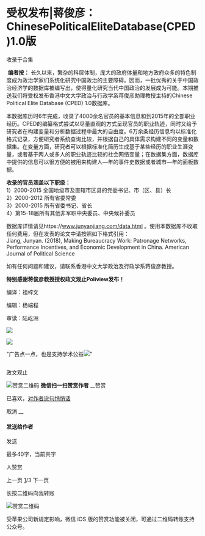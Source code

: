 # 受权发布|蒋俊彦：ChinesePoliticalEliteDatabase(CPED)1.0版


收录于合集

‍‍‍‍‍ **编者按：**
长久以来，繁杂的科层体制，庞大的政府体量和地方政府众多的特色制度成为政治学家们系统化研究中国政治的主要障碍。因而，一批优秀的关于中国政治经济学的数据库被编写出，使得量化研究当代中国政治的发展成为可能。本期推送我们将受权发布香港中文大学政治与行政学系蒋俊彦助理教授主持的Chinese
Political Elite Database (CPED) 1.0数据库。

  

本数据库历时6年完成，收录了4000余名官员的基本信息和到2015年的全部职业经历。CPED的编纂格式尝试以尽量直观的方式呈现官员的职业轨迹，同时又给予研究者在构建变量和分析数据过程中最大的自由度。6万余条经历信息均以标准化格式记录，方便研究者系统查询比较，并根据自己的具体需求构建不同的变量和数据集。在变量方面，研究者可以根据标准化简历生成基于某些经历的职业生涯变量，或者基于两人或多人的职业轨迹比较的社会网络变量；在数据集方面，数据库中提供的信息可以很方便的被用来构建人—年的事件史数据或者城市—年的面板数据。

  
 **收录的官员涵盖以下职级：**  
1）2000-2015 全国地级市及直辖市区县的党委书记、市（区、县）长  
2）2000-2012 所有省委常委  
3）2000-2015 所有省委书记、省长  
4）第15-18届所有其他非军职中央委员、中央候补委员  
  
数据库详情请见https://www.junyanjiang.com/data.html 。使用本数据库不收取任何费用，但在发表的论文中请按照如下格式引用：  
Jiang, Junyan. (2018), Making Bureaucracy Work: Patronage Networks,
Performance Incentives, and Economic Development in China. American Journal of
Political Science  
  
如有任何问题和建议，请联系香港中文大学政治及行政学系蒋俊彦教授。

  

 **特别感谢蒋俊彦教授授权政文观止Poliview发布！**

  

编译：祖梓文

编辑：杨端程

审读：陆屹洲

  

![](/images/518/2.png)

![](/images/518/3.jpeg)

"广告点一点，也是支持学术公益![](/images/518/4.png)"

![]()

政文观止

![赞赏二维码]() **微信扫一扫赞赏作者** __赞赏

已喜欢，[对作者说句悄悄话](javascript:;)

取消 __

#### 发送给作者

发送

最多40字，当前共字

[](javascript:;) 人赞赏

上一页 [1](javascript:;)/3 下一页

长按二维码向我转账

![赞赏二维码]()

受苹果公司新规定影响，微信 iOS 版的赞赏功能被关闭，可通过二维码转账支持公众号。

